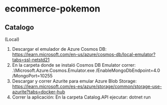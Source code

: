 # ecommerce-pokemon

## Catalogo

(Local)

1. Descargar el emulador de Azure Cosmos DB: https://learn.microsoft.com/en-us/azure/cosmos-db/local-emulator?tabs=ssl-netstd21
2. En la carpeta donde se instaló Cosmos DB Emulator correr: .\Microsoft.Azure.Cosmos.Emulator.exe /EnableMongoDbEndpoint=4.0 /MongoPort=10255
3. Descargar y correr Azurite para emular Azure Blob Storage: https://learn.microsoft.com/es-es/azure/storage/common/storage-use-azurite?tabs=docker-hub
4. Correr la aplicación: En la carpeta Catalog.API ejecutar: dotnet run

